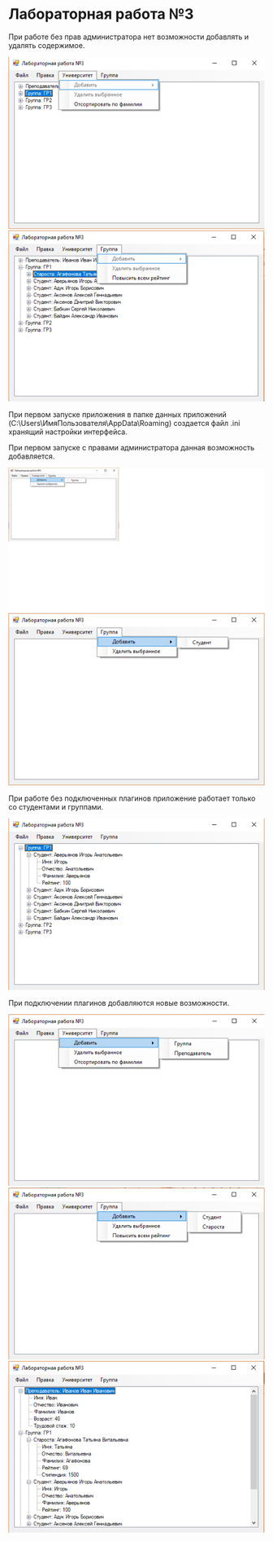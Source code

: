 # Лабораторная работа №3

При работе без прав администратора нет возможности добавлять и удалять содержимое.

![alt text](Lab3/Screenshot/img7.png)
![alt text](Lab3/Screenshot/img8.png)

При первом запуске приложения в папке данных приложений (C:\Users\ИмяПользователя\AppData\Roaming) создается файл .ini хранящий настройки интерфейса.

При первом запуске с правами администратора данная возможность добавляется.

![alt text](Lab3/Screenshot/img1.png)
![alt text](Lab3/Screenshot/img2.png)

При работе без подключенных плагинов приложение работает только со студентами и группами.

![alt text](Lab3/Screenshot/img3.png)

При подключении плагинов добавляются новые возможности.

![alt text](Lab3/Screenshot/img4.png)
![alt text](Lab3/Screenshot/img5.png)
![alt text](Lab3/Screenshot/img6.png)
